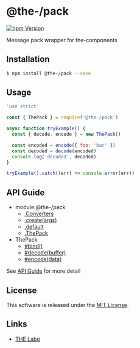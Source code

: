 @the-/pack
==========

<!---
This file is generated by @the-/templates. Do not update manually.
--->

<!-- Badge Start -->
<a name="badges"></a>

[![npm Version][bd_npm_shield_url]][bd_npm_url]

[bd_repo_url]: https://github.com/the-labo/the
[bd_npm_url]: http://www.npmjs.org/package/@the-/pack
[bd_npm_shield_url]: http://img.shields.io/npm/v/@the-/pack.svg?style=flat

<!-- Badge End -->


<!-- Description Start -->
<a name="description"></a>

Message pack wrapper for the-components

<!-- Description End -->


<!-- Overview Start -->
<a name="overview"></a>




<!-- Overview End -->


<!-- Sections Start -->
<a name="sections"></a>

<!-- Section from "doc/readme/01.Installation.md.hbs" Start -->

<a name="section-doc-readme-01-installation-md"></a>

Installation
-----

```bash
$ npm install @the-/pack --save
```


<!-- Section from "doc/readme/01.Installation.md.hbs" End -->

<!-- Section from "doc/readme/02.Usage.md.hbs" Start -->

<a name="section-doc-readme-02-usage-md"></a>

Usage
---------

```javascript
'use strict'

const { ThePack } = require('@the-/pack')

async function tryExample() {
  const { decode, encode } = new ThePack()

  const encoded = encode({ foo: 'bar' })
  const decoded = decode(encoded)
  console.log('decoded', decoded)
}

tryExample().catch((err) => console.error(err))

```


<!-- Section from "doc/readme/02.Usage.md.hbs" End -->


<!-- Sections Start -->

<a name="api"></a>

## API Guide


- module:@the-/pack
  - [.Converters](./doc/api/api.md#module_@the-/pack.Converters)
  - [.create(args)](./doc/api/api.md#module_@the-/pack.create)
  - [.default](./doc/api/api.md#module_@the-/pack.default)
  - [.ThePack](./doc/api/api.md#module_@the-/pack.ThePack)
- ThePack
  - [#bind()](./doc/api/api.md#ThePack#bind)
  - [#decode(buffer)](./doc/api/api.md#ThePack#decode)
  - [#encode(data)](./doc/api/api.md#ThePack#encode)

See [API Guide](./doc/api/api.md) for more detail


<!-- LICENSE Start -->
<a name="license"></a>

License
-------
This software is released under the [MIT License](https://github.com/the-labo/the/blob/master/LICENSE).

<!-- LICENSE End -->


<!-- Links Start -->
<a name="links"></a>

Links
------

+ [THE Labo][the_labo_url]

[the_labo_url]: https://github.com/the-labo

<!-- Links End -->
